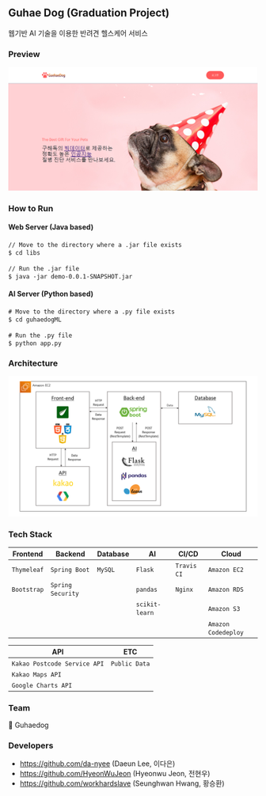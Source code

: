 ## Guhae Dog (Graduation Project)
웹기반 AI 기술을 이용한 반려견 헬스케어 서비스

### Preview
![guhaedog_main](./img/guhaedog_main.PNG)

### How to Run
#### Web Server (Java based)
```
// Move to the directory where a .jar file exists
$ cd libs

// Run the .jar file
$ java -jar demo-0.0.1-SNAPSHOT.jar
```

#### AI Server (Python based)
```
# Move to the directory where a .py file exists
$ cd guhaedogML

# Run the .py file
$ python app.py
```

### Architecture
![guhaedog_architecture](img/guhaedog_architecture.png)

### Tech Stack
|Frontend   |Backend          |Database|AI            |CI/CD       |Cloud       |
|-----------|-----------------|--------|--------------|------------|------------|
|`Thymeleaf`|`Spring Boot`    |`MySQL` |`Flask`       |`Travis CI` |`Amazon EC2`|
|`Bootstrap`|`Spring Security`|        |`pandas`      |`Nginx`     |`Amazon RDS`|
|           |                 |        |`scikit-learn`|            |`Amazon S3` |
|           |                 |        |              |            |`Amazon Codedeploy`|

|API                         |ETC          |
|----------------------------|-------------|
|`Kakao Postcode Service API`|`Public Data`|
|`Kakao Maps API`            |             |
|`Google Charts API`         |             |

### Team
:dog: Guhaedog

### Developers
- https://github.com/da-nyee (Daeun Lee, 이다은)
- https://github.com/HyeonWuJeon (Hyeonwu Jeon, 전현우)
- https://github.com/workhardslave (Seunghwan Hwang, 황승환)
